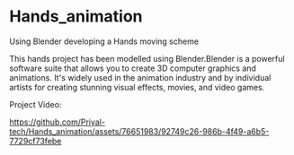 # Hands_animation
Using Blender developing a Hands moving scheme

This hands project has been modelled using Blender.Blender is a powerful software suite that allows you to create 3D computer graphics and animations. It's widely used in the animation industry and by individual artists for creating stunning visual effects, movies, and video games.

Project Video:




https://github.com/Priyal-tech/Hands_animation/assets/76651983/92749c26-986b-4f49-a6b5-7729cf73febe

